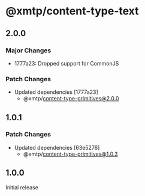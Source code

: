 # @xmtp/content-type-text

## 2.0.0

### Major Changes

- 1777a23: Dropped support for CommonJS

### Patch Changes

- Updated dependencies [1777a23]
  - @xmtp/content-type-primitives@2.0.0

## 1.0.1

### Patch Changes

- Updated dependencies [63e5276]
  - @xmtp/content-type-primitives@1.0.3

## 1.0.0

Initial release
